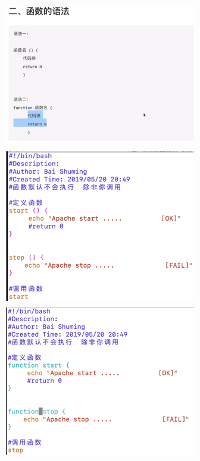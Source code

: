![image-20220515133211215](MarkDownImages/04-shell%E5%87%BD%E6%95%B0.assets/image-20220515133211215.png)

![image-20220515133428225](MarkDownImages/04-shell%E5%87%BD%E6%95%B0.assets/image-20220515133428225.png)



![image-20220515133558221](MarkDownImages/04-shell%E5%87%BD%E6%95%B0.assets/image-20220515133558221.png)



